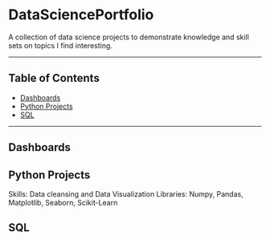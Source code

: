 # DataSciencePortfolio
A collection of data science projects to demonstrate knowledge and skill sets on topics I find interesting. 
***
## Table of Contents
- [Dashboards](#Dashboards)
- [Python Projects](#Python-Projects)
- [SQL](#SQL)
***
## Dashboards
## Python Projects
Skills: Data cleansing and Data Visualization
Libraries: Numpy, Pandas, Matplotlib, Seaborn, Scikit-Learn
## SQL

